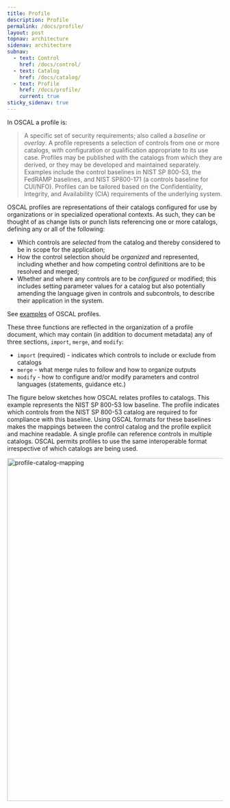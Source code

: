 ```yaml
---
title: Profile
description: Profile
permalink: /docs/profile/
layout: post
topnav: architecture
sidenav: architecture
subnav:
  - text: Control
    href: /docs/control/
  - text: Catalog
    href: /docs/catalog/
  - text: Profile
    href: /docs/profile/
    current: true
sticky_sidenav: true
---
```


In OSCAL a profile is:

> A specific set of security requirements; also called a *baseline* or *overlay*. A profile represents a selection of controls from one or more catalogs, with configuration or qualification appropriate to its use case. Profiles may be published with the catalogs from which they are derived, or they may be developed and maintained separately. Examples include the control baselines in NIST SP 800-53, the FedRAMP baselines, and NIST SP800-171 (a controls baseline for CUI/NFO).  Profiles can be tailored based on the Confidentiality, Integrity, and Availability (CIA) requirements of the underlying system.

OSCAL profiles are representations of their catalogs configured for use by organizations or in specialized operational contexts. As such, they can be thought of as change lists or punch lists referencing one or more catalogs, defining any or all of the following:

* Which controls are *selected* from the catalog and thereby considered to be in scope for the application;
* How the control selection should be *organized* and represented, including whether and how competing control definitions are to be resolved and merged;
* Whether and where any controls are to be *configured* or modified; this includes setting parameter values for a catalog but also potentially amending the language given in controls and subcontrols, to describe their application in the system. 

See [examples](/OSCAL/resources/examples/profiles/) of OSCAL profiles.

These three functions are reflected in the organization of a profile document, which may contain (in addition to document metadata) any of three sections, `import`, `merge`, and `modify`:

* `import` (required) - indicates which controls to include or exclude from catalogs
* `merge` - what merge rules to follow and how to organize outputs
* `modify` - how to configure and/or modify parameters and control languages (statements, guidance etc.)

The figure below sketches how OSCAL relates profiles to catalogs. This example represents the NIST SP 800-53 low baseline. The profile indicates which controls from the NIST SP 800-53 catalog are required to for compliance with this baseline. Using OSCAL formats for these baselines makes the mappings between the control catalog and the profile explicit and machine readable. A single profile can reference controls in multiple catalogs. OSCAL permits profiles to use the same interoperable format irrespective of which catalogs are being used.

<img src="{{ site.baseurl }}/assets/img/profile-catalog-mapping-trivial-example.png" alt="profile-catalog-mapping" width="800" />
